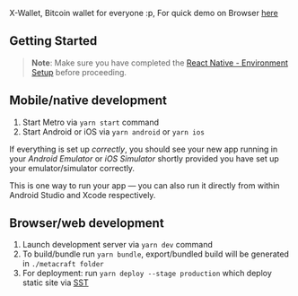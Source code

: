 X-Wallet, Bitcoin wallet for everyone :p, For quick demo on Browser [here](https://d29u1k2v71pemo.cloudfront.net/)

## Getting Started

>**Note**: Make sure you have completed the [React Native - Environment Setup](https://reactnative.dev/docs/environment-setup) before proceeding.


## Mobile/native development 
1. Start Metro via `yarn start` command
2. Start Android or iOS via `yarn android` or `yarn ios`

If everything is set up _correctly_, you should see your new app running in your _Android Emulator_ or _iOS Simulator_ shortly provided you have set up your emulator/simulator correctly.

This is one way to run your app — you can also run it directly from within Android Studio and Xcode respectively.

## Browser/web development
1. Launch development server via `yarn dev` command
2. To build/bundle run `yarn bundle`, export/bundled build will be generated in `./metacraft folder`
3. For deployment: run `yarn deploy --stage production` which deploy static site via [SST](https://sst.dev/)
